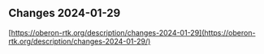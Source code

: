 ## Changes 2024-01-29

[https://oberon-rtk.org/description/changes-2024-01-29](https://oberon-rtk.org/description/changes-2024-01-29/)
